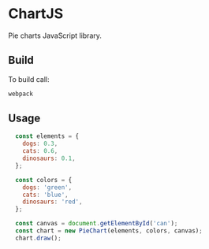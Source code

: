 # ChartJS

Pie charts JavaScript library.

## Build

To build call:
```bash
webpack
```

## Usage

```javascript
  const elements = {
    dogs: 0.3,
    cats: 0.6,
    dinosaurs: 0.1,
  };

  const colors = {
    dogs: 'green',
    cats: 'blue',
    dinosaurs: 'red',
  };

  const canvas = document.getElementById('can');
  const chart = new PieChart(elements, colors, canvas);
  chart.draw();
```

